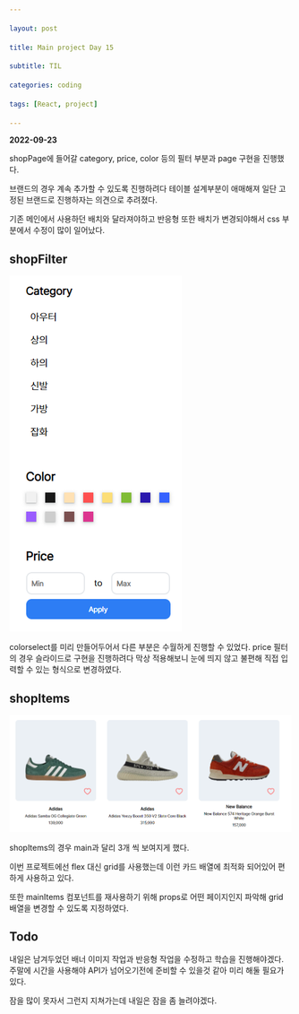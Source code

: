 ```yaml
---

layout: post

title: Main project Day 15

subtitle: TIL

categories: coding

tags: [React, project]

---
```

**2022-09-23**

shopPage에 들어갈 category, price, color 등의 필터 부분과 page 구현을 진행했다.

브랜드의 경우 계속 추가할 수 있도록 진행하려다 테이블 설계부분이 애매해져 일단 고정된 브랜드로 진행하자는 의견으로 추려졌다.

기존 메인에서 사용하던 배치와 달라져야하고 반응형 또한 배치가 변경되야해서 css 부분에서 수정이 많이 일어났다.

## shopFilter


![Untitled](/post-img/figma12.png)

colorselect를 미리 만들어두어서 다른 부분은 수월하게 진행할 수 있었다. price 필터의 경우 슬라이드로 구현을 진행하려다 막상 적용해보니 눈에 띄지 않고 불편해 직접 입력할 수 있는 형식으로 변경하였다.

## shopItems


![Untitled](/post-img/figma11.png)

shopItems의 경우 main과 달리 3개 씩 보여지게 했다.

이번 프로젝트에선 flex 대신 grid를 사용했는데 이런 카드 배열에 최적화 되어있어 편하게 사용하고 있다.

또한 mainItems 컴포넌트를 재사용하기 위해 props로 어떤 페이지인지 파악해 grid 배열을 변경할 수 있도록 지정하였다.

## Todo


내일은 남겨두었던 배너 이미지 작업과 반응형 작업을 수정하고 학습을 진행해야겠다. 주말에 시간을 사용해야 API가 넘어오기전에 준비할 수 있을것 같아 미리 해둘 필요가 있다. 

잠을 많이 못자서 그런지 지쳐가는데 내일은 잠을 좀 늘려야겠다.